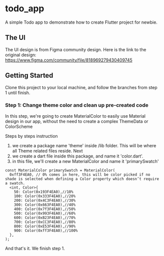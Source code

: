 # todo_app

A simple Todo app to demonstrate how to create Flutter project for newbie.

## The UI
The UI design is from Figma community design. Here is the link to the original design: https://www.figma.com/community/file/818969279430409745

## Getting Started

Clone this project to your local machine, and follow the branches from step 1 until finish.

### Step 1: Change theme color and clean up pre-created code
In this step, we're going to create MaterialColor to easily use Material design in our app, without the need to create a complex ThemeData or ColorScheme 

Steps by steps instruction
1. we create a package name 'theme' inside /lib folder. This will be where all Theme related files reside.
Next
2. we create a dart file inside this package, and name it 'color.dart'.
3. in this file, we'll create a new MaterialColor and name it 'primarySwatch'
```
const MaterialColor primarySwatch = MaterialColor(
  0xff3F4EA0, // 0% comes in here, this will be color picked if no shade is selected when defining a Color property which doesn’t require a swatch.
  <int, Color>{
    50: Color(0x193F4EA0),//10%
    100: Color(0x333F4EA0),//20%
    200: Color(0x4C3F4EA0),//30%
    300: Color(0x663F4EA0),//40%
    400: Color(0x7f3F4EA0),//50%
    500: Color(0x993F4EA0),//60%
    600: Color(0xB23F4EA0),//70%
    700: Color(0xCC3F4EA0),//80%
    800: Color(0xE53F4EA0),//90%
    900: Color(0xff3F4EA0),//100%
  },
);
```
And that's it. We finish step 1.